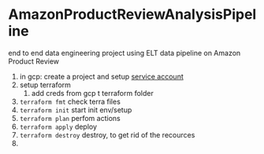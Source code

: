 # AmazonProductReviewAnalysisPipeline
end to end data engineering project using ELT data pipeline on Amazon Product Review

1. in gcp: create a project and setup [service account](image.png)
2. setup terraform 
   1. add creds from gcp t terraform folder 
3. `terraform fmt` check terra files 
4. `terraform init` start init env/setup 
5. `terraform plan` perfom actions 
6. `terraform apply` deploy
6. `terraform destroy` destroy, to get rid of the recources 
7. 